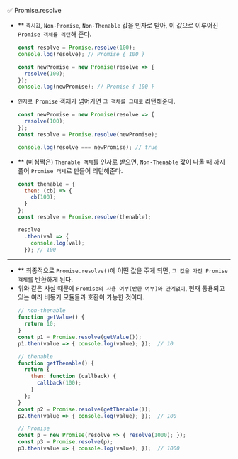 ✅ Promise.resolve

* ** `즉시값`, `Non-Promise`, `Non-Thenable` 값을 인자로 받아, 이 값으로 이루어진 `Promise 객체를 리턴`해 준다.
  ```javascript
  const resolve = Promise.resolve(100);
  console.log(resolve); // Promise { 100 }

  const newPromise = new Promise(resolve => {
    resolve(100);
  });
  console.log(newPromise); // Promise { 100 }
  ```
* `인자로 Promise` 객체가 넘어가면 `그 객체를 그대로` 리턴해준다.
  ```javascript
  const newPromise = new Promise(resolve => {
    resolve(100);
  });
  const resolve = Promise.resolve(newPromise);

  console.log(resolve === newPromise); // true
  ```
* ** (미심쩍은) `Thenable 객체`를 인자로 받으면, `Non-Thenable` 값이 나올 때 까지 풀어 `Promise 객체`로 만들어 리턴해준다.
  ```javascript
  const thenable = {
    then: (cb) => {
      cb(100);
    }
  };
  const resolve = Promise.resolve(thenable);

  resolve
    .then(val => {
      console.log(val);
    }); // 100
  ```

<hr />

* ** 최종적으로 `Promise.resolve()`에 어떤 값을 주게 되면, `그 값을 가진 Promise 객체`를 반환하게 된다.
* 위와 같은 사실 때문에 `Promise의 사용 여부(반환 여부)와 관계없이`, 현재 통용되고 있는 여러 비동기 모듈들과 호환이 가능한 것이다.
  ```js
  // non-thenable
  function getValue() {
    return 10;
  }
  const p1 = Promise.resolve(getValue());
  p1.then(value => { console.log(value); });  // 10

  // thenable
  function getThenable() {
    return {
      then: function (callback) {
        callback(100);
      }
    };
  }
  const p2 = Promise.resolve(getThenable());
  p2.then(value => { console.log(value); });  // 100

  // Promise
  const p = new Promise(resolve => { resolve(1000); });
  const p3 = Promise.resolve(p);
  p3.then(value => { console.log(value); });  // 1000
  ```